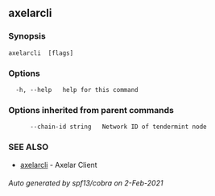 ## axelarcli

### Synopsis

```
axelarcli  [flags]
```

### Options

```
  -h, --help   help for this command
```

### Options inherited from parent commands

```
      --chain-id string   Network ID of tendermint node
```

### SEE ALSO

* [axelarcli](axelarcli.md)     - Axelar Client

###### Auto generated by spf13/cobra on 2-Feb-2021
